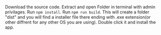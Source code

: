 Download the source code.
Extract and open Folder in terminal with admin privilages.
Run `npm install`.
Run `npm run build`.
This will create a folder "dist" and you will find a installer file there ending with .exe extension(or other diffrent for any other OS you are using).
Double click it and install the app.
